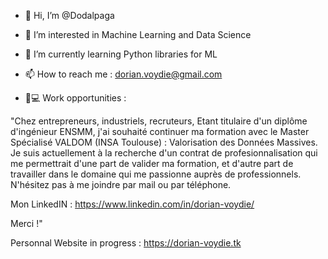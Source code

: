 - 👋 Hi, I’m @Dodalpaga
- 👀 I’m interested in Machine Learning and Data Science
- 🌱 I’m currently learning Python libraries for ML
- 📫 How to reach me : dorian.voydie@gmail.com

- 👔💻 Work opportunities : 

"Chez entrepreneurs, industriels, recruteurs,
Etant titulaire d'un diplôme d'ingénieur ENSMM, j'ai souhaité continuer ma formation avec le Master Spécialisé VALDOM (INSA Toulouse) : Valorisation des Données Massives.
Je suis actuellement à la recherche d'un contrat de profesionnalisation qui me permettrait d'une part de valider ma formation, et d'autre part de travailler dans le domaine qui me passionne auprès de professionnels.
N'hésitez pas à me joindre par mail ou par téléphone.

Mon LinkedIN : https://www.linkedin.com/in/dorian-voydie/

Merci !"

Personnal Website in progress : https://dorian-voydie.tk

<!---
Dodalpaga/Dodalpaga is a ✨ special ✨ repository because its `README.md` (this file) appears on your GitHub profile.
You can click the Preview link to take a look at your changes.
--->
